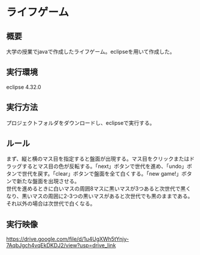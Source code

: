 
# ライフゲーム
## 概要
大学の授業でjavaで作成したライフゲーム。eclipseを用いて作成した。
## 実行環境
eclipse 4.32.0
## 実行方法
プロジェクトフォルダをダウンロードし、eclipseで実行する。
## ルール
まず、縦と横のマス目を指定すると盤面が出現する。マス目をクリックまたはドラッグするとマス目の色が反転する。「next」ボタンで世代を進め、「undo」ボタンで世代を戻す。「clear」ボタンで盤面を全て白くする。「new game!」ボタンで新たな盤面を出現させる。  
世代を進めるときに白いマスの周囲8マスに黒いマスが3つあると次世代で黒くなり、黒いマスの周囲に2-3つの黒いマスがあると次世代でも黒のままである。それ以外の場合は次世代で白くなる。

## 実行映像
https://drive.google.com/file/d/1u4UgXWh5tYnjy-7AqbJgch4vqEkDKDJ2/view?usp=drive_link
